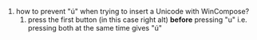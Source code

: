 1. how to prevent "ú" when trying to insert a Unicode with WinCompose?
	1. press the first button (in this case right alt) **before** pressing "u" i.e. pressing both at the same time gives "ú"